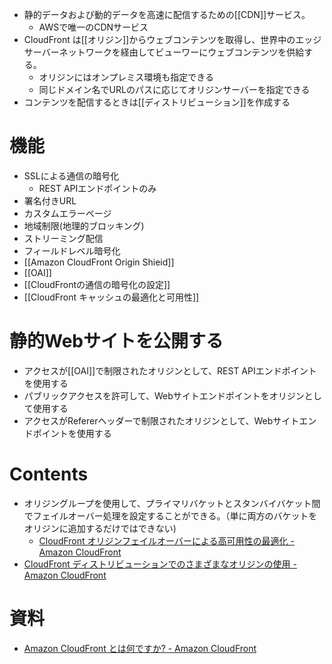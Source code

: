 - 静的データおよび動的データを高速に配信するための[[CDN]]サービス。
	- AWSで唯一のCDNサービス
- CloudFront は[[オリジン]]からウェブコンテンツを取得し、世界中のエッジサーバーネットワークを経由してビューワーにウェブコンテンツを供給する。
	- オリジンにはオンプレミス環境も指定できる
	- 同じドメイン名でURLのパスに応じてオリジンサーバーを指定できる
- コンテンツを配信するときは[[ディストリビューション]]を作成する

# 機能
- SSLによる通信の暗号化
	- REST APIエンドポイントのみ
- 署名付きURL
- カスタムエラーページ
- 地域制限(地理的ブロッキング)
- ストリーミング配信
- フィールドレベル暗号化
- [[Amazon CloudFront Origin Shieid]]
- [[OAI]]
- [[CloudFrontの通信の暗号化の設定]]
- [[CloudFront キャッシュの最適化と可用性]]

# 静的Webサイトを公開する
- アクセスが[[OAI]]で制限されたオリジンとして、REST APIエンドポイントを使用する
- パブリックアクセスを許可して、Webサイトエンドポイントをオリジンとして使用する
- アクセスがRefererヘッダーで制限されたオリジンとして、Webサイトエンドポイントを使用する

# Contents
- オリジングループを使用して、プライマリバケットとスタンバイバケット間でフェイルオーバー処理を設定することができる。（単に両方のバケットをオリジンに追加するだけではできない)
	- [CloudFront オリジンフェイルオーバーによる高可用性の最適化 - Amazon CloudFront](https://docs.aws.amazon.com/ja_jp/AmazonCloudFront/latest/DeveloperGuide/high_availability_origin_failover.html)
 - [CloudFront ディストリビューションでのさまざまなオリジンの使用 - Amazon CloudFront](https://docs.aws.amazon.com/ja_jp/AmazonCloudFront/latest/DeveloperGuide/DownloadDistS3AndCustomOrigins.html)

# 資料
- [Amazon CloudFront とは何ですか? - Amazon CloudFront](https://docs.aws.amazon.com/ja_jp/AmazonCloudFront/latest/DeveloperGuide/Introduction.html)
